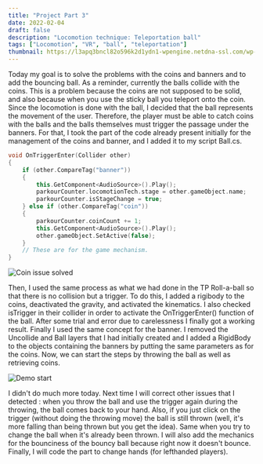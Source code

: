 ```yaml
---
title: "Project Part 3"
date: 2022-02-04
draft: false
description: "Locomotion technique: Teleportation ball"
tags: ["Locomotion", "VR", "ball", "teleportation"]
thumbnail: https://l3apq3bncl82o596k2d1ydn1-wpengine.netdna-ssl.com/wp-content/uploads/2019/06/KATloco_5.jpg
---
```


Today my goal is to solve the problems with the coins and banners and to add the bouncing ball. As a reminder, currently the balls collide with the coins.
This is a problem because the coins are not supposed to be solid, and also because when you use the sticky ball you teleport onto the coin.
Since the locomotion is done with the ball, I decided that the ball represents the movement of the user. Therefore, the player must be able to catch coins 
with the balls and the balls themselves must trigger the passage under the banners. For that, I took the part of the code already present initially for the management 
of the coins and banner, and I added it to my script Ball.cs.

```c++
void OnTriggerEnter(Collider other)
{
	if (other.CompareTag("banner"))
	{
		this.GetComponent<AudioSource>().Play();
		parkourCounter.locomotionTech.stage = other.gameObject.name;
		parkourCounter.isStageChange = true;
	} else if (other.CompareTag("coin"))
	{
		parkourCounter.coinCount += 1;
		this.GetComponent<AudioSource>().Play();
		other.gameObject.SetActive(false);
	}
	// These are for the game mechanism.
}
```

![Coin issue solved](http://lbertrand417.github.io/IGD301-blog/coin_issue_solved.gif)


Then, I used the same process as what we had done in the TP Roll-a-ball so that there is no collision but a trigger. 
To do this, I added a rigibody to the coins, deactivated the gravity, and activated the kinematics. I also checked isTrigger in their collider in order to 
activate the OnTriggerEnter() function of the ball. After some trial and error due to carelessness I finally got a working result. 
Finally I used the same concept for the banner. I removed the Uncollide and Ball layers that I had initially created and I added a RigidBody to the objects 
containing the banners by putting the same parameters as for the coins. Now, we can start the steps by throwing the ball as well as retrieving coins.

![Demo start](http://lbertrand417.github.io/IGD301-blog/demo_start.gif)

I didn't do much more today. Next time I will correct other issues that I detected : when you throw the ball and use the trigger again during the throwing, 
the ball comes back to your hand. Also, if you just click on the trigger (without doing the throwing move) the ball is still thrown (well, it's more falling than 
being thrown but you get the idea). Same when you try to change the ball when it's already been thrown. I will also add the mechanics for the bounciness of the bouncy ball
because right now it doesn't bounce. Finally, I will code the part to change hands (for lefthanded players).